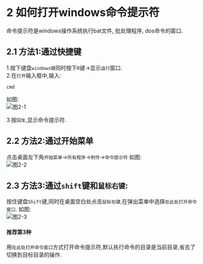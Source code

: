 2 如何打开windows命令提示符 
===

<div class="jumbotron">
	<p>命令提示符是windows操作系统执行bat文件, 批处理程序, dos命令的窗口.<br>
	</p>
</div>

2.1 方法1:通过快捷键  
---

1.按下键盘`windows键`同时按下`R`键->显示`运行`窗口.   
2.在`打开`输入框中,输入:   

	cmd

如图:   
![图2-1](http://localhost/img/windows/basic/2-1.png)   

3.按`回车`,显示命令提示符.   

2.2 方法2:通过开始菜单
---

点击桌面左下角`开始菜单`->`所有程序`->`附件`->`命令提示符`
如图:   
![图2-2](http://localhost/img/windows/basic/2-2.png)   

2.3 方法3:通过`shift`键和`鼠标右键`:
---

按住键盘`Shift`键,同时在桌面空白处点击`鼠标右键`,在弹出菜单中选择`在此处打开命令窗口`.
如图:   
![图2-3](http://localhost/img/windows/basic/2-3.png)   

<div class="bs-callout bs-callout-success">
    <h4>推荐第3种</h4>
	<p>用<code>在此处打开命令窗口</code>方式打开命令提示符,默认执行命令的目录是当前目录,省去了切换到目标目录的操作.</p>
</div>